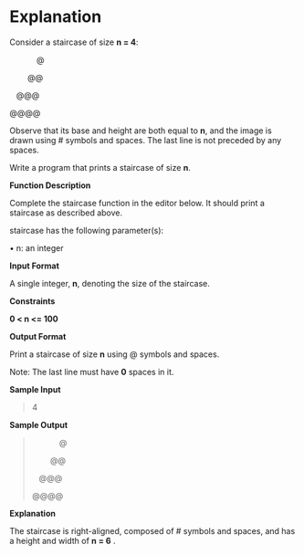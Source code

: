 # Explanation

Consider a staircase of size **n = 4**:

            @
   
        @@
  
   @@@
 
@@@@

Observe that its base and height are both equal to **n**, and the image is drawn using # symbols and spaces. The last line is not preceded by any spaces.

Write a program that prints a staircase of size **n**.

**Function Description**

Complete the staircase function in the editor below. It should print a staircase as described above.

staircase has the following parameter(s):

• n: an integer

**Input Format**

A single integer, **n**, denoting the size of the staircase.

**Constraints**

**0 < n <= 100**

**Output Format**

Print a staircase of size **n** using @ symbols and spaces.

Note: The last line must have **0** spaces in it.

**Sample Input**

>4

**Sample Output**

>            @
>   
>        @@
>  
>   @@@
> 
>@@@@


**Explanation**

The staircase is right-aligned, composed of # symbols and spaces, and has a height and width of **n = 6** .

